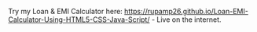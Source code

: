 Try my Loan & EMI Calculator here: https://rupamp26.github.io/Loan-EMI-Calculator-Using-HTML5-CSS-Java-Script/ - Live on the internet.

